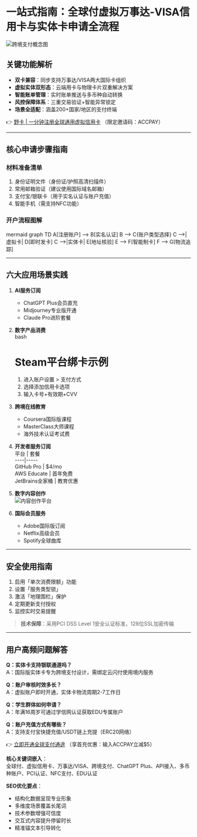 # 一站式指南：全球付虚拟万事达-VISA信用卡与实体卡申请全流程

![跨境支付概念图](https://via.placeholder.com/800x400)

## 关键功能解析
- **双卡兼容**：同步支持万事达/VISA两大国际卡组织
- **虚拟实体双形态**：云端用卡与物理卡片双重解决方案
- **智能账单管理**：实时账单推送与多币种自动转换
- **风控保障体系**：三重交易验证+智能异常锁定
- **场景全适配**：涵盖200+国家/地区的支付终端

👉 [野卡 | 一分钟注册全球通用虚拟信用卡](https://bbtdd.com/yeka) （限定邀请码：ACCPAY）

---

## 核心申请步骤指南
### 材料准备清单
1. 身份证明文件（身份证/护照高清扫描件）
2. 常用邮箱验证（建议使用国际域名邮箱）
3. 支付宝/银联卡（用于实名认证与账户充值）
4. 智能手机（需支持NFC功能）

### 开户流程图解
mermaid
graph TD
    A[注册账户] --> B[实名认证]
    B --> C{账户类型选择}
    C -->|虚拟卡| D[即时发卡]
    C -->|实体卡| E[地址核验]
    E --> F[智能制卡]
    F --> G[物流追踪]


---

## 六大应用场景实践
1. **AI服务订阅**  
   - ChatGPT Plus会员直充
   - Midjourney专业版开通
   - Claude Pro进阶套餐

2. **数字产品消费**  
   bash
   # Steam平台绑卡示例
   1. 进入账户设置 > 支付方式
   2. 选择添加信用卡选项
   3. 输入卡号+有效期+CVV
   

3. **跨境在线教育**  
   - Coursera国际版课程
   - MasterClass大师课程
   - 海外技术认证考试费

4. **开发者服务订阅**  
   平台 | 套餐  
   ----|-----  
   GitHub Pro | $4/mo  
   AWS Educate | 首年免费  
   JetBrains全家桶 | 教育优惠  

5. **数字内容创作**  
   ![内容创作平台](https://via.placeholder.com/400x200)

6. **国际会员服务**  
   - Adobe国际版订阅
   - Netflix高级会员
   - Spotify全球曲库

---

## 安全使用指南
1. 启用「单次消费限额」功能
2. 设置「服务类型锁」
3. 激活「地理围栏」保护
4. 定期更新支付授权
5. 监控实时交易提醒

> **技术保障**：采用PCI DSS Level 1安全认证标准，128位SSL加密传输

---

## 用户高频问题解答
**Q：实体卡支持银联通道吗？**  
A：国际版实体卡专为跨境支付设计，需绑定云闪付使用境内服务

**Q：账户审核时效多长？**  
A：虚拟账户即时开通，实体卡物流周期2-7工作日

**Q：学生群体如何申请？**  
A：年满16周岁可通过学信网认证获取EDU专属账户

**Q：账户充值方式有哪些？**  
A：支持支付宝快捷充值/USDT链上充提（ERC20网络）

👉 [立即开通全球支付通途](https://bbtdd.com/yeka) （享首充优惠：输入ACCPAY立减$5）


**核心关键词嵌入**：  
全球付、虚拟信用卡、万事达/VISA、跨境支付、ChatGPT Plus、API接入、多币种账户、PCI认证、NFC支付、EDU认证

**SEO优化要点**：
- 结构化数据呈现专业形象
- 多维度场景覆盖长尾词
- 技术参数增强可信度
- 交互式内容提升停留时长
- 精准锚文本引导转化